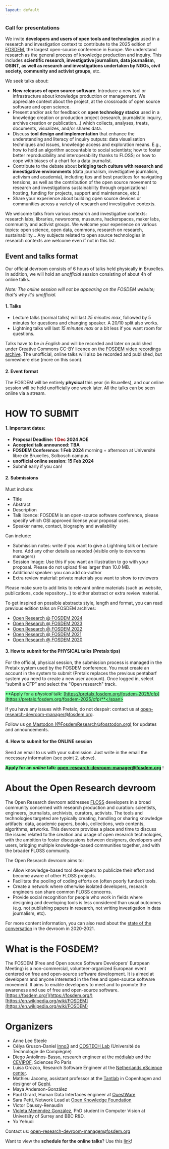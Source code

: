 ```yaml
---
layout: default
---
```


<!-- ORDEM (2024) -->
<!-- # 👉 Join us [online Saturday 10 Feb](https://research-fosdem.github.io/2024-online-schedule)!

**Check our [10 amazing new ONLINE talks](https://research-fosdem.github.io/2024-online-schedule) on Saturday 10 February.**

We call it ORDEM: Open Research, Dev, Ethics & Mobilization.

🌎 It allows us to reach people all over the world who cannot necessarily come to Bruxelles.
 -->


<!-- DEVROOM: CALL (2024) -->

### Call for presentations

We invite **developers and users of open tools and technologies** used in a research and investigation context to contribute to the 2025 edition of [FOSDEM](https://fosdem.org), the largest open-source conference in Europe.
We understand research as the general process of knowledge production and inquiry. This includes **scientific research, investigative journalism, data journalism, OSINT, as well as research and investigations undertaken by NGOs, civil society, community and activist groups**, etc.

We seek talks about:

- **New releases of open source software**. Introduce a new tool or infrastructure about knowledge production or management. We appreciate context about the project, at the crossroads of open source software and open science.
- Present and/or ask for feedback on **open technology stacks** used in a knowledge creation or production project (research, journalistic inquiry, archive creation or publication…) which collects, analyses, treats, documents, visualizes, and/or shares data.
- Discuss **tool design and implementation** that enhance the understanding and literacy of inquiry outputs: data visualisation techniques and issues, knowledge access and exploration means. E.g., how to hold an algorithm accountable to social scientists; how to foster better reproducibility and interoperability thanks to FLOSS; or how to cope with biases of a chart for a data journalist.
- Contribute to the debate about **bridging tech culture with research and investigative environments** (data journalism, investigative journalism, activism and academia), including tips and best practices for navigating tensions, as well as the contribution of the open source movement to research and investigations sustainability through organizational hosting, funding for projects, support and maintenance, etc.)
- Share your experience about building open source devices or communities across a variety of research and investigative contexts.

We welcome talks from various research and investigative contexts: research labs, libraries, newsrooms, museums, hackerspaces, maker labs, community and activist groups. We welcome your experience on various topics: open science, open data, commons, research on research, sustainability... Any subjects related to open source technologies in research contexts are welcome even if not in this list.

<!-- You will find a summary of what happened in our devroom the first two years in this blog post: [reticular.hypotheses.org/1825](https://reticular.hypotheses.org/1825) -->


## Event and talks format

Our official devroom consists of 6 hours of talks held physically in Bruxelles. In addition, we will hold an _unofficial_ session consisting of about 4h of online talks.

_Note: The online session will not be appearing on the FOSDEM website; that's why it's unofficial._


#### 1. Talks

- Lecture talks (normal talks) will last _25 minutes max_, followed by 5 minutes for questions and changing speaker. A 20/10 split also works.
- Lightning talks will last _15 minutes max_ or a bit less if you want room for questions.

Talks have to be _in English_ and will be recorded and later on published under Creative Commons CC-BY licence on the [FOSDEM video recordings archive](https://video.fosdem.org/). The unofficial, online talks will also be recorded and published, but somewhere else (more on this soon).


#### 2. Event format

The FOSDEM will be entirely **physical** this year (in Bruxelles), and our online session will be held unofficially one week later. All the talks can be seen online via a stream.


# HOW TO SUBMIT

#### 1. Important dates:

- **Proposal Deadline: <span style="color: #900;">1 Dec</span> 2024 AOE**
- **Accepted talk announced: TBA**
- **FOSDEM Conference: 1 Feb 2024** morning + afternoon at Université libre de Bruxelles, Solbosch campus.
- **unofficial online session: 15 Feb 2024**
- Submit early if you can!

#### 2. Submissions

Must include:
- Title
- Abstract 
- Description
- Talk licence: FOSDEM is an open-source software conference, please specify which OSI approved license your proposal uses.
- Speaker name, contact, biography and availability

Can include:
- Submission notes: write if you want to give a Lightning talk or Lecture here. Add any other details as needed (visible only to devrooms managers)
- Session Image:  Use this if you want an illustration to go with your proposal. Please do not upload files larger than 10.0 MB.
- Additional speaker: you can add co-author
- Extra review material: private materials you want to show to reviewers

Please make sure to add links to relevant online materials (such as website, publications, code repository...) to either abstract or extra review material.
   

To get inspired on possible abstracts style, length and format, you can read previous edition talks on FOSDEM archives:

- [Open Research @ FOSDEM 2024](https://archive.fosdem.org/2024/schedule/track/open-research/)
- [Open Research @ FOSDEM 2023](https://archive.fosdem.org/2023/schedule/track/open_research_tools_and_technology/)
- [Open Research @ FOSDEM 2022](https://archive.fosdem.org/2022/schedule/track/open_research_tools_and_technologies/)
- [Open Research @ FOSDEM 2021](https://archive.fosdem.org/2021/schedule/track/open_research_tools_and_technologies/)
- [Open Research @ FOSDEM 2020](https://archive.fosdem.org/2020/schedule/track/open_research_tools_and_technologies/)


#### 3. How to submit for the PHYSICAL talks (Pretalx tips)

For the official, physical session, the submission process is managed in the Pretalx system used by the FOSDEM conference.
You must create an account in the system to submit (Pretalx replaces the previous pentabarf system you need to create a new user account).
Once logged in, select “submit a CFP” and select the "Open research" track.

<span style="background-color: #7dff9d;">**Apply for a _physical_ talk: [https://pretalx.fosdem.org/fosdem-2025/cfp](https://pretalx.fosdem.org/fosdem-2025/cfp)**</span>

If you have any issues with Pretalx, do not despair: contact us at [open-research-devroom-manager@fosdem.org](mailto:open-research-devroom-manager@fosdem.org).

Follow us [on Mastodon (@FosdemResearch@fosstodon.org)](https://fosstodon.org/web/@FosdemResearch) for updates and announcements.


#### 4. How to submit for the ONLINE session

Send an email to us with your submission. Just write in the email the necessary information (see point 2. above).

<span style="background-color: #7dff9d;">**Apply for an _online_ talk:  [open-research-devroom-manager@fosdem.org](mailto:open-research-devroom-manager@fosdem.org)**</span>
!

# About the Open Research devroom

The Open Research devroom addresses [FLOSS](https://www.gnu.org/philosophy/floss-and-foss.en.html) developers in a broad community concerned with research production and curation: scientists, engineers, journalists, archivists, curators, activists.
The tools and technologies targeted are typically creating, handling or sharing knowledge artifacts: data, academic papers, books, collections, web contents, algorithms, artworks.
This devroom provides a place and time to discuss the issues related to the creation and usage of open research technologies, with the ambition to foster discussions between designers, developers and users, bridging multiple knowledge-based communities together, and with the broader FLOSS community.

The Open Research devroom aims to:

- Allow knowledge-based tool developers to publicize their effort and become aware of other FLOSS projects.
- Facilitate the pooling of coding efforts on (often poorly funded) tools.
- Create a network where otherwise isolated developers, research engineers can share common FLOSS concerns.
- Provide social recognition for people who work in fields where designing and developing tools is less considered than usual outcomes (e.g. not publishing papers in research, not writing investigation in data journalism, etc).

For more content information, you can also read about the [state of the conversation](https://reticular.hypotheses.org/1825) in the devroom in 2020-2021.


# What is the FOSDEM?

The FOSDEM (Free and Open source Software Developers' European Meeting) is a non-commercial, volunteer-organized European event centered on free and open-source software development. It is aimed at developers and anyone interested in the free and open-source software movement. It aims to enable developers to meet and to promote the awareness and use of free and open-source software.  
[https://fosdem.org/](https://fosdem.org/)  
[https://en.wikipedia.org/wiki/FOSDEM](https://en.wikipedia.org/wiki/FOSDEM)


# Organizers

- Anne Lee Steele
- Célya Gruson-Daniel [Inno3](https://inno3.fr/) and [COSTECH Lab](https://costech.utc.fr/Le-COSTECH) (Université de Technologie de Compiègne)
- Diego Antolinos-Basso, research engineer at the [médialab](https://medialab.sciencespo.fr/) and the [CEVIPOF](https://www.sciencespo.fr/cevipof/), Sciences Po Paris
- Luisa Orozco, Research Software Engineer at the [Netherlands eScience center](https://www.esciencecenter.nl/).
- Mathieu Jacomy, assistant professor at the [Tantlab](https://www.en.culture.aau.dk/research/research-groups/tantlab) in Copenhagen and designer of [Gephi](https://gephi.org/).
- Maya Anderson-González
- Paul Girard, Human Data Interfaces engineer at [OuestWare](https://ouestware.com)
- Sara Petti, Network Lead at [Open Knowledge Foundation](https://okfn.org/)
- Victor Daussy-Renaudin
- [Violeta Menéndez González](https://violetamenendez.github.io/), PhD student in Computer Vision at University of Surrey and BBC R&D.
- Yo Yehudi


Contact us: [open-research-devroom-manager@fosdem.org](mailto:open-research-devroom-manager@fosdem.org)

Want to view the **schedule for the online talks**? Use this [link](/2024-online-schedule.html)! 

<!-- `research-devroom-manager [at] fosdem.org` -->

<!-- ![G-Node logo](img/g-node-logo.png) -->

<!-- ![OuestWare logo](img/ouestware-logo.svg) -->

<!-- ![TANTLab logo](img/tantlab-logo.png) -->

<!-- ![NFDI logo](img/nfdi-logo.png) -->

<!-- ![CEVIPOF logo](img/cevipof-logo.png) -->

<!-- ![OKFN logo](img/OKFN-logo.png) -->

<!-- ![Inno3 logo](img/Inno3-logo.png) -->

<!-- ![HackYourResearch logo](img/hyr-logo.png) -->

<!-- ![Red Hat logo](img/redhat-logo.svg) -->
